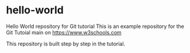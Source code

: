 # hello-world
Hello World repository for Git tutorial
This is an example repository for the Git Tutoial main on https://www.w3schools.com

This repository is built step by step in the tutorial.
